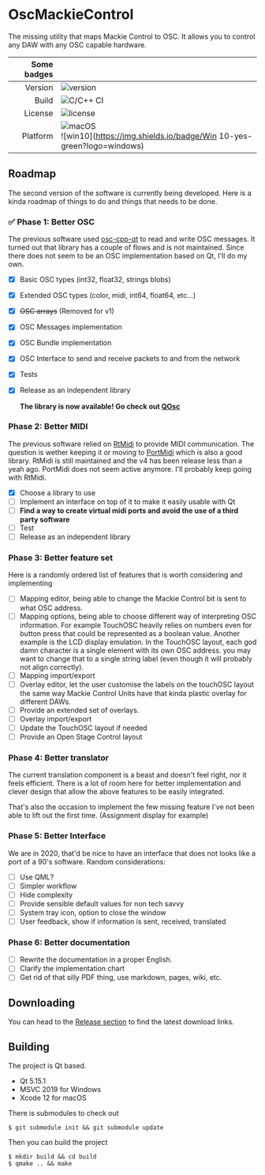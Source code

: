 

# OscMackieControl
The missing utility that maps Mackie Control to OSC. It allows you to control any DAW with any OSC capable hardware.

| Some badges |                                                              |
| ----------: | ------------------------------------------------------------ |
|     Version | ![version](https://img.shields.io/badge/version-v2.0--dev-blue) |
|       Build | ![C/C++ CI](https://github.com/NicoG60/OscMackieControl/workflows/C/C++%20CI/badge.svg?branch=v2-dev) |
|     License | ![license](https://img.shields.io/github/license/NicoG60/OscMackieControl) |
|    Platform | ![macOS](https://img.shields.io/badge/macOS-yes-green?logo=apple&logoColor=white)<br />![win10](https://img.shields.io/badge/Win 10-yes-green?logo=windows) |

## Roadmap

The second version of the software is currently being developed. Here is a kinda roadmap of things to do and things that needs to be done.

### :white_check_mark: Phase 1: Better OSC

The previous software used [osc-cpp-qt](https://github.com/MugenSAS/osc-cpp-qt) to read and write OSC messages. It turned out that library has a couple of flows and is not maintained. Since there does not seem to be an OSC implementation based on Qt, I'll do my own.

- [x] Basic OSC types (int32, float32, strings blobs)

- [x] Extended OSC types (color, midi, int64, float64, etc...)

- [x] ~~OSC arrays~~ (Removed for v1)

- [x] OSC Messages implementation

- [x] OSC Bundle implementation

- [x] OSC Interface to send and receive packets to and from the network

- [x] Tests

- [x] Release as an independent library

  **The library is now available! Go check out [QOsc](https://github.com/NicoG60/QOsc)**

### Phase 2: Better MIDI

The previous software relied on [RtMidi](https://www.music.mcgill.ca/~gary/rtmidi/) to provide MIDI communication. The question is wether keeping it or moving to [PortMidi](https://sourceforge.net/projects/portmedia/files/) which is also a good library. RtMidi is still maintained and the v4 has been release less than a yeah ago. PortMidi does not seem active anymore. I'll probably keep going with RtMidi.

- [x] Choose a library to use
- [ ] Implement an interface on top of it to make it easily usable with Qt
- [ ] **Find a way to create virtual midi ports and avoid the use of a third party software**
- [ ] Test
- [ ] Release as an independent library

### Phase 3: Better feature set

Here is a randomly ordered list of features that is worth considering and implementing

- [ ] Mapping editor, being able to change the Mackie Control bit is sent to what OSC address.
- [ ] Mapping options, being able to choose different way of interpreting OSC information. For example TouchOSC heavily relies on numbers even for button press that could be represented as a boolean value. Another example is the LCD display emulation. In the TouchOSC layout, each god damn character is a single element with its own OSC address. you may want to change that to a single string label (even though it will probably not align correctly).
- [ ] Mapping import/export
- [ ] Overlay editor, let the user customise the labels on the touchOSC layout the same way Mackie Control Units have that kinda plastic overlay for different DAWs.
- [ ] Provide an extended set of overlays.
- [ ] Overlay import/export
- [ ] Update the TouchOSC layout if needed
- [ ] Provide an Open Stage Control layout

### Phase 4: Better translator

The current translation component is a beast and doesn't feel right, nor it feels efficient. There is a lot of room here for better implementation and clever design that allow the above features to be easily integrated.

That's also the occasion to implement the few missing feature I've not been able to lift out the first time. (Assignment display for example)

### Phase 5: Better Interface

We are in 2020, that'd be nice to have an interface that does not looks like a port of a 90's software. Random considerations:

- [ ] Use QML?
- [ ] Simpler workflow
- [ ] Hide complexity
- [ ] Provide sensible default values for non tech savvy
- [ ] System tray icon, option to close the window
- [ ] User feedback, show if information is sent, received, translated

### Phase 6: Better documentation

- [ ] Rewrite the documentation in a proper English.
- [ ] Clarify the implementation chart
- [ ] Get rid of that silly PDF thing, use markdown, pages, wiki, etc.

## Downloading

You can head to the [Release section](https://github.com/NicoG60/OscMackieControl/releases) to find the latest download links.

## Building

The project is Qt based.

- Qt 5.15.1
- MSVC 2019 for Windows
- Xcode 12 for macOS

There is submodules to check out

```console
$ git submodule init && git submodule update
```

Then you can build the project

```console
$ mkdir build && cd build
$ qmake .. && make
```

